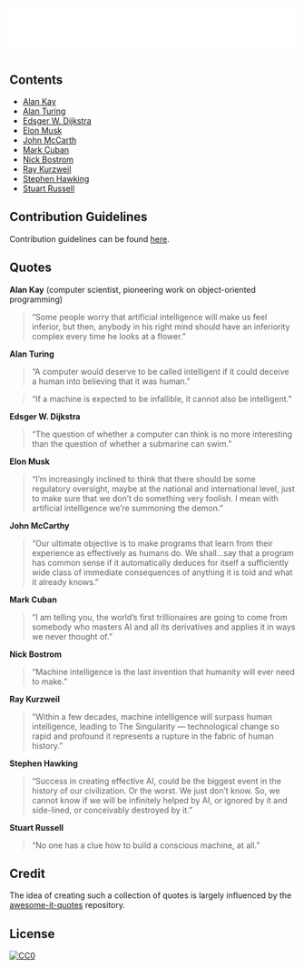 ![Awesome AI Quotes](./assets/title.svg)

## Contents
- [Alan Kay](#alan-kay)
- [Alan Turing](#alan-turing)
- [Edsger W. Dijkstra](#edsger-dijkstra)
- [Elon Musk](#elon-musk)
- [John McCarth](#john-mccarthy)
- [Mark Cuban](#mark-cuban)
- [Nick Bostrom](#nick-bostrom)
- [Ray Kurzweil](#ray-kurzweil)
- [Stephen Hawking](#stephen-hawking)
- [Stuart Russell](#stuart-russel)

## Contribution Guidelines

Contribution guidelines can be found [here](CONTRIBUTING.md).

## Quotes

<strong id="alan-kay">Alan Kay</strong> (computer scientist, pioneering work on object-oriented programming)

>“Some people worry that artificial intelligence will make us feel inferior, but then, anybody in his right mind should have an inferiority complex every time he looks at a flower.”

<strong id="alan-turing">Alan Turing</strong>

>“A computer would deserve to be called intelligent if it could deceive a human into believing that it was human.”

>“If a machine is expected to be infallible, it cannot also be intelligent.”

<strong id="edsger-dijkstra">Edsger W. Dijkstra</strong>

>“The question of whether a computer can think is no more interesting than the question of whether a submarine can swim.”

<strong id="elon-musk">Elon Musk</strong>

>“I’m increasingly inclined to think that there should be some regulatory oversight, maybe at the national and international level, just to make sure that we don’t do something very foolish. I mean with artificial intelligence we’re summoning the demon.”

<strong id="john-mccarthy">John McCarthy</strong>

>“Our ultimate objective is to make programs that learn from their experience as effectively as humans do. We shall…say that a program has common sense if it automatically deduces for itself a sufficiently wide class of immediate consequences of anything it is told and what it already knows.”

<strong id="mark-cuban">Mark Cuban</strong>

>“I am telling you, the world’s first trillionaires are going to come from somebody who masters AI and all its derivatives and applies it in ways we never thought of.”

<strong id="nick-bostrom">Nick Bostrom</strong>

>“Machine intelligence is the last invention that humanity will ever need to make.”

<strong id="ray-kurzweil">Ray Kurzweil</strong>

>“Within a few decades, machine intelligence will surpass human intelligence, leading to The Singularity — technological change so rapid and profound it represents a rupture in the fabric of human history.”

<strong id="stephen-hawking">Stephen Hawking</strong>
>“Success in creating effective AI, could be the biggest event in the history of our civilization. Or the worst. We just don’t know. So, we cannot know if we will be infinitely helped by AI, or ignored by it and side-lined, or conceivably destroyed by it.”

<strong id="stuart-russel">Stuart Russell</strong>
>“No one has a clue how to build a conscious machine, at all.”

## Credit

The idea of creating such a collection of quotes is largely influenced by the [awesome-it-quotes](https://github.com/victorlaerte/awesome-it-quotes) repository.

## License

<p xmlns:dct="http://purl.org/dc/terms/" xmlns:vcard="http://www.w3.org/2001/vcard-rdf/3.0#">
  <a rel="license"
     href="http://creativecommons.org/publicdomain/zero/1.0/">
    <img src="https://mirrors.creativecommons.org/presskit/buttons/80x15/svg/cc-zero.svg" style="border-style: none;" alt="CC0" />
  </a>
</p>
